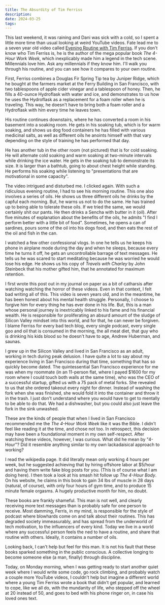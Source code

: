 ```yaml
---
title: The Absurdity of Tim Ferriss
description: 
date: 2024-03-25
tags:
---
```

This last weekend, it was raining and Dani was sick with a cold, so I spent a little more time than usual looking at weird YouTube videos. Fate lead me to a seven year old video called [Evening Routine with Tim Ferriss](https://www.youtube.com/watch?v=eLYqhezACpc). If you don't know who Tim Ferriss is, he is the author of the mega popular book *The 4-Hour Work  Week*, which inexplicably made him a legend in the tech scene. Millennials love him. Ask any millennials if they know him. I'll walk you through his routine, and you can see how it compares to your own routine. 

First, Ferriss combines a Douglas Fir Spring Tip tea by Juniper Ridge, which he bought at the farmers market at the Ferry Building in San Francisco, with two tablespoons of apple cider vinegar and a tablespoon of honey. Then, he fills a 40-ounce Hydroflask with water and ice, and demonstrates to us how he uses the Hydroflask as a replacement for a foam roller when he is traveling. This way, he doesn't have to bring both a foam roller and a Hydroflask with him every time he leaves town. 

His routine continues downstairs, where he has converted a room in his basement into a soaking room. He gets in his soaking tub, which is for warm soaking, and shows us dog food containers he has filled with various medicinal salts, as well as different oils he anoints himself with that vary depending on the style of training he has performed that day. 

He has another tub in the other room (not pictured) that is for cold soaking. He will alternate cold soaking and warm soaking at two-minute intervals while drinking the ice water. He gets in the soaking tub to demonstrate its size. It is larger than a bathtub, going to about chest height while standing. He performs his soaking while listening to "presentations that are motivational in some capacity". 

The video intrigued and disturbed me. I clicked again. With such a ridiculous evening routine, I had to see his morning routine. This one also involves a series of oils. He shows us three different oils he drinks by the capful each morning. But, he warns us not to do the same. He has trained up to being able to tolerate these oils. If we tried the same, we would certainly shit our pants. He then drinks a Sencha with butter in it (oil). After five minutes of explanation about the benefits of the oils, he admits "I find I perform better with a little bit of food". Sometimes, he opens a can of sardines, pours some of the oil into his dogs food, and then eats the rest of the oil and fish in the can. 

I watched a few other confessional vlogs. In one he tells us he keeps his phone in airplane mode during the day and when he sleeps, because every time he turns it off, he gets an uncontrollable barrage of text messages. He tells us he was scared to start meditating because he was worried he would lose his edge. He shows us his copy of *Travels with Charley* by John Steinbeck that his mother gifted him, that he annotated for maximum retention. 

I first wrote this post out in my journal on paper as a bit of catharsis after watching watching the horror of these videos. Even in that context, I felt bad writing all of this. This video is seven years old, and in the meantime, he has been honest about his mental health struggle. Personally, I choose to forgive him for every thing he has ever done in his life. But, this is a man whose personal journey is inextricably linked to his fame and his financial wealth. He is responsible for proliferating an absurd amount of the sludge of Silicon Valley mindset into this world, and for that, he can never be forgiven. I blame Ferriss for every bad tech blog, every single podcast, every single goo and oil that is consumed in the morning, the all meat diet, that guy who is drinking his kids blood so he doesn't have to age, Andrew Huberman, and saunas. 

I grew up in the Silicon Valley and lived in San Francisco as an adult, working in tech during peak delusion. I have quite a lot to say about my experience living in San Francisco during that time, something that has so quickly become dated. The quintessential San Francisco experience for me was when my roommate (in an 11-person flat, where I payed $1600 for my room where I could touch both walls at the same time), who was the CEO of a successful startup, gifted us with a 75 pack of metal forks. She revealed to us that she ordered takeout every night for dinner. Instead of washing the fork when she was finished, she would fold it into the container and throw it in the trash. I just don't understand where you would have to get to mentally to be able to do that. We had a dishwasher, but you could also just leave the fork in the sink unwashed. 

These are the kinds of people that when I lived in San Francisco recommended me the *The 4-Hour Work Week* like it was the Bible. I didn't feel like reading it at the time, and chose not too. In retrospect, this decision may have been a foundational moment in my own self-respect. After watching these videos, however, I was curious. What did he mean by "4-Hour"? Did it resemble anything similar to my own lackadaisical approach to working? 

I read the wikipedia page. It did literally mean only working 4 hours per week, but he suggested achieving that by hiring offshore labor at $5/hour and having them write fake blog posts for you. (This is of course what I am doing here). I then took a look at his smash hit follow up *The 4-Hour Body*. On his website, he claims in this book to gain 34 lbs of muscle in 28 days (natural, of course), with only four hours of gym time, and to produce 15 minute female orgasms. A hugely productive month for him, no doubt. 

These books are frankly shameful. This man is not well, and clearly receiving more text messages than is probably safe for one person to receive. Most damming, Ferris, in my mind, is responsible for the style of podcast where blowhards come on and talk about their routines. This has degraded society immeasurably, and has spread from the underworld of tech motivation, to the influencers of every kind. Today we live in a world where any successful person feels the ned to have a routine, and share that routine with others. Ideally, it contains a number of oils. 

Looking back, I can't help but feel for this man. It is not his fault that these books sparked something in the public conscious. A collective longing to become someone else (a man, finally) through discipline. 

Today, on Monday morning, when I was getting ready to start another quiet week where I would write some code, go rock climbing, and probably watch a couple more YouTube videos, I couldn't help but imagine a different world where a young Tim Ferriss wrote a book that didn't get popular, and learned to cope, like we all do, with the mundanity of life, who stepped off the wheel at 20 instead of 50, and goes to bed with his phone ringer on, in case his loved ones text. 